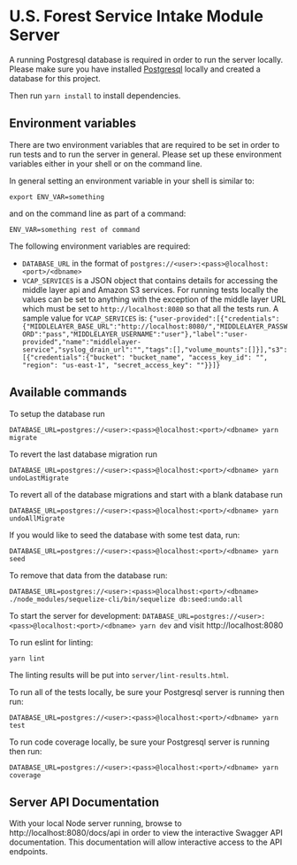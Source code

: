 # U.S. Forest Service Intake Module Server

A running Postgresql database is required in order to run the server locally.  Please make sure you have installed [Postgresql](https://www.postgresql.org/) locally and created a database for this project.

Then run `yarn install` to install dependencies.

## Environment variables

There are two environment variables that are required to be set in order to run tests
and to run the server in general.  Please set up these environment variables either in your shell or on the command line.

In general setting an environment variable in your shell is similar to:

`export ENV_VAR=something`

and on the command line as part of a command:

`ENV_VAR=something rest of command`

The following environment variables are required:

- `DATABASE_URL` in the format of `postgres://<user>:<pass>@localhost:<port>/<dbname>`
- `VCAP_SERVICES` is a JSON object that contains details for accessing the middle layer api and Amazon S3 services. For running tests locally the values can be set to anything with the exception of the middle layer URL which must be set to `http://localhost:8080` so that all the tests run. A sample value for `VCAP_SERVICES` is: `{"user-provided":[{"credentials":{"MIDDLELAYER_BASE_URL":"http://localhost:8080/","MIDDLELAYER_PASSWORD":"pass","MIDDLELAYER_USERNAME":"user"},"label":"user-provided","name":"middlelayer-service","syslog_drain_url":"","tags":[],"volume_mounts":[]}],"s3":[{"credentials":{"bucket": "bucket_name", "access_key_id": "", "region": "us-east-1", "secret_access_key": ""}}]}`

## Available commands

To setup the database run

`DATABASE_URL=postgres://<user>:<pass>@localhost:<port>/<dbname> yarn migrate`

To revert the last database migration run

`DATABASE_URL=postgres://<user>:<pass>@localhost:<port>/<dbname> yarn undoLastMigrate`

To revert all of the database migrations and start with a blank database run

`DATABASE_URL=postgres://<user>:<pass>@localhost:<port>/<dbname> yarn undoAllMigrate`

If you would like to seed the database with some test data, run:

`DATABASE_URL=postgres://<user>:<pass>@localhost:<port>/<dbname> yarn seed`

To remove that data from the database run:

`DATABASE_URL=postgres://<user>:<pass>@localhost:<port>/<dbname> ./node_modules/sequelize-cli/bin/sequelize db:seed:undo:all`

To start the server for development: `DATABASE_URL=postgres://<user>:<pass>@localhost:<port>/<dbname> yarn dev` and visit http://localhost:8080

To run eslint for linting:

`yarn lint`

The linting results will be put into `server/lint-results.html`.

To run all of the tests locally, be sure your Postgresql server is running then run:

`DATABASE_URL=postgres://<user>:<pass>@localhost:<port>/<dbname> yarn test`

To run code coverage locally, be sure your Postgresql server is running then run:

`DATABASE_URL=postgres://<user>:<pass>@localhost:<port>/<dbname> yarn coverage`

## Server API Documentation

With your local Node server running, browse to http://localhost:8080/docs/api in order to view the interactive Swagger API documentation.  This documentation will allow interactive access to the API endpoints.

